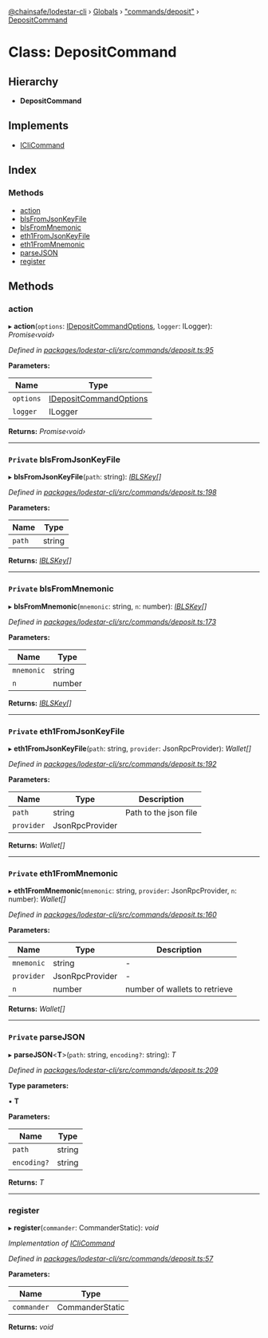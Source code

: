 [@chainsafe/lodestar-cli](../README.md) › [Globals](../globals.md) › ["commands/deposit"](../modules/_commands_deposit_.md) › [DepositCommand](_commands_deposit_.depositcommand.md)

# Class: DepositCommand

## Hierarchy

* **DepositCommand**

## Implements

* [ICliCommand](../interfaces/_commands_interface_.iclicommand.md)

## Index

### Methods

* [action](_commands_deposit_.depositcommand.md#action)
* [blsFromJsonKeyFile](_commands_deposit_.depositcommand.md#private-blsfromjsonkeyfile)
* [blsFromMnemonic](_commands_deposit_.depositcommand.md#private-blsfrommnemonic)
* [eth1FromJsonKeyFile](_commands_deposit_.depositcommand.md#private-eth1fromjsonkeyfile)
* [eth1FromMnemonic](_commands_deposit_.depositcommand.md#private-eth1frommnemonic)
* [parseJSON](_commands_deposit_.depositcommand.md#private-parsejson)
* [register](_commands_deposit_.depositcommand.md#register)

## Methods

###  action

▸ **action**(`options`: [IDepositCommandOptions](../interfaces/_commands_deposit_.idepositcommandoptions.md), `logger`: ILogger): *Promise‹void›*

*Defined in [packages/lodestar-cli/src/commands/deposit.ts:95](https://github.com/ChainSafe/lodestar/blob/ffd9c8178/packages/lodestar-cli/src/commands/deposit.ts#L95)*

**Parameters:**

Name | Type |
------ | ------ |
`options` | [IDepositCommandOptions](../interfaces/_commands_deposit_.idepositcommandoptions.md) |
`logger` | ILogger |

**Returns:** *Promise‹void›*

___

### `Private` blsFromJsonKeyFile

▸ **blsFromJsonKeyFile**(`path`: string): *[IBLSKey](../interfaces/_commands_deposit_.iblskey.md)[]*

*Defined in [packages/lodestar-cli/src/commands/deposit.ts:198](https://github.com/ChainSafe/lodestar/blob/ffd9c8178/packages/lodestar-cli/src/commands/deposit.ts#L198)*

**Parameters:**

Name | Type |
------ | ------ |
`path` | string |

**Returns:** *[IBLSKey](../interfaces/_commands_deposit_.iblskey.md)[]*

___

### `Private` blsFromMnemonic

▸ **blsFromMnemonic**(`mnemonic`: string, `n`: number): *[IBLSKey](../interfaces/_commands_deposit_.iblskey.md)[]*

*Defined in [packages/lodestar-cli/src/commands/deposit.ts:173](https://github.com/ChainSafe/lodestar/blob/ffd9c8178/packages/lodestar-cli/src/commands/deposit.ts#L173)*

**Parameters:**

Name | Type |
------ | ------ |
`mnemonic` | string |
`n` | number |

**Returns:** *[IBLSKey](../interfaces/_commands_deposit_.iblskey.md)[]*

___

### `Private` eth1FromJsonKeyFile

▸ **eth1FromJsonKeyFile**(`path`: string, `provider`: JsonRpcProvider): *Wallet[]*

*Defined in [packages/lodestar-cli/src/commands/deposit.ts:192](https://github.com/ChainSafe/lodestar/blob/ffd9c8178/packages/lodestar-cli/src/commands/deposit.ts#L192)*

**Parameters:**

Name | Type | Description |
------ | ------ | ------ |
`path` | string | Path to the json file |
`provider` | JsonRpcProvider |   |

**Returns:** *Wallet[]*

___

### `Private` eth1FromMnemonic

▸ **eth1FromMnemonic**(`mnemonic`: string, `provider`: JsonRpcProvider, `n`: number): *Wallet[]*

*Defined in [packages/lodestar-cli/src/commands/deposit.ts:160](https://github.com/ChainSafe/lodestar/blob/ffd9c8178/packages/lodestar-cli/src/commands/deposit.ts#L160)*

**Parameters:**

Name | Type | Description |
------ | ------ | ------ |
`mnemonic` | string | - |
`provider` | JsonRpcProvider | - |
`n` | number | number of wallets to retrieve  |

**Returns:** *Wallet[]*

___

### `Private` parseJSON

▸ **parseJSON**<**T**>(`path`: string, `encoding?`: string): *T*

*Defined in [packages/lodestar-cli/src/commands/deposit.ts:209](https://github.com/ChainSafe/lodestar/blob/ffd9c8178/packages/lodestar-cli/src/commands/deposit.ts#L209)*

**Type parameters:**

▪ **T**

**Parameters:**

Name | Type |
------ | ------ |
`path` | string |
`encoding?` | string |

**Returns:** *T*

___

###  register

▸ **register**(`commander`: CommanderStatic): *void*

*Implementation of [ICliCommand](../interfaces/_commands_interface_.iclicommand.md)*

*Defined in [packages/lodestar-cli/src/commands/deposit.ts:57](https://github.com/ChainSafe/lodestar/blob/ffd9c8178/packages/lodestar-cli/src/commands/deposit.ts#L57)*

**Parameters:**

Name | Type |
------ | ------ |
`commander` | CommanderStatic |

**Returns:** *void*
